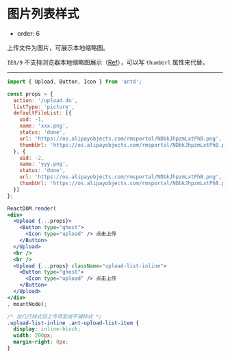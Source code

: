 # 图片列表样式

- order: 6

上传文件为图片，可展示本地缩略图。

`IE8/9` 不支持浏览器本地缩略图展示（[Ref](https://developer.mozilla.org/en-US/docs/Web/API/FileReader/readAsDataURL)），可以写 `thumbUrl` 属性来代替。

---

````jsx
import { Upload, Button, Icon } from 'antd';

const props = {
  action: '/upload.do',
  listType: 'picture',
  defaultFileList: [{
    uid: -1,
    name: 'xxx.png',
    status: 'done',
    url: 'https://os.alipayobjects.com/rmsportal/NDbkJhpzmLxtPhB.png',
    thumbUrl: 'https://os.alipayobjects.com/rmsportal/NDbkJhpzmLxtPhB.png',
  }, {
    uid: -2,
    name: 'yyy.png',
    status: 'done',
    url: 'https://os.alipayobjects.com/rmsportal/NDbkJhpzmLxtPhB.png',
    thumbUrl: 'https://os.alipayobjects.com/rmsportal/NDbkJhpzmLxtPhB.png',
  }]
};

ReactDOM.render(
<div>
  <Upload {...props}>
    <Button type="ghost">
      <Icon type="upload" /> 点击上传
    </Button>
  </Upload>
  <br />
  <br />
  <Upload {...props} className="upload-list-inline">
    <Button type="ghost">
      <Icon type="upload" /> 点击上传
    </Button>
  </Upload>
</div>
, mountNode);
````

````css
/* 加几行样式将上传项变成平铺样式 */
.upload-list-inline .ant-upload-list-item {
  display: inline-block;
  width: 200px;
  margin-right: 8px;
}
````
